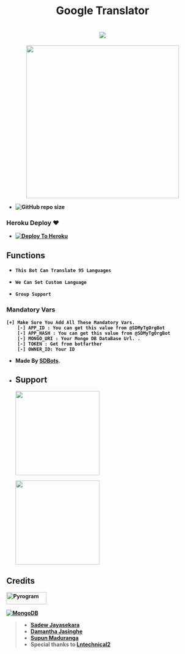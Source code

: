 <h1 align="center"><b><b> Google Translator </b></b></h1>

<h1 align="center"><b><b><a href="https://www.python.org"><img src="https://img.icons8.com/color/48/000000/python--v1.png"/></a> </b></h1>

<p align="center"><a href="https://t.me/SDBOTz"><img src="https://telegra.ph/file/d317b62a823434ddde37b.png" width="400"></a></p>
<p align="center">

- ![GitHub repo size](https://img.shields.io/github/repo-size/Sadew451/Google-Translator?label=Repo%20Size)

### Heroku Deploy ❤️

- [![Deploy To Heroku](https://www.herokucdn.com/deploy/button.svg)](https://github.com/Sadew451/Google-Translator)

## Functions

- `This Bot Can Translate 95 Languages`

- `We Can Set Custom Language`

- `Group Support`

### Mandatory Vars 
```
[+] Make Sure You Add All These Mandatory Vars. 
    [-] APP_ID : You can get this value from @SDMyTgOrgBot
    [-] APP_HASH : You can get this value from @SDMyTgOrgBot
    [-] MONGO_URI : Your Mongo DB DataBase Url. .
    [-] TOKEN : Get from botfarther
    [-] OWNER_ID: Your ID
```
- Made By [SDBots](https://t.me/SDBOTs_Inifinity).

- ## Support
   <a href="https://t.me/SDBOTs_Inifinity"><img src="https://img.shields.io/badge/Channel%20Support%3F-yes-green?&style=flat-square?&logo=telegram" width=220px></a></p>
   <a href="https://t.me/SDBOTz"><img src="https://img.shields.io/badge/Group%20Support%3F-yes-green?&style=flat-square?&logo=telegram" width=220px></a></p>

## Credits

<p align="left">
  <a href="https://github.com/pyrogram/pyrogram">
    <img alt="Pyrogram" src ="https://i.imgur.com/BOgY9ai.png" width="104.75" height="32"/>
  </a>
</p>

<p align="left">
  <a href="https://docs.mongodb.com">
    <img alt="MongoDB" src ="https://img.shields.io/badge/MongoDB-%234ea94b.svg?&style=for-the-badge&logo=mongodb&logoColor=white"/>
  </a>
</p>

> - [Sadew Jayasekara](https://github.com/Sadew451) 
> - [Damantha Jasinghe](https://github.com/Damantha126)
> - [Supun Maduranga](https://github.com/YoutubeSlgeekShow)
> - Special thanks to [Lntechnical2](https://github.com/lntechnical2) 
